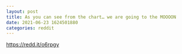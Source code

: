 ```yaml
--- 
layout: post 
title: As you can see from the chart… we are going to the MOOOON 
date: 2021-06-23 1624501880 
categories: reddit 
--- 
```

https://redd.it/o6rpgy